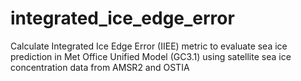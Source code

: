 # integrated_ice_edge_error
Calculate Integrated Ice Edge Error (IIEE) metric to evaluate sea ice prediction in Met Office Unified Model (GC3.1) using satellite sea ice concentration data from AMSR2 and OSTIA
